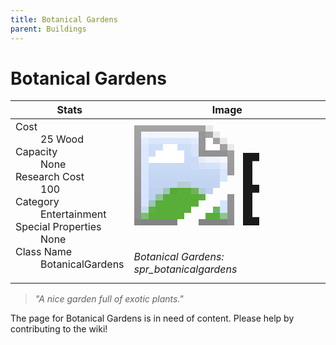 ```yaml
---
title: Botanical Gardens
parent: Buildings
---
```

# Botanical Gardens

[//]: # (Pre-generated content)
<table><thead><tr><th>Stats</th><th>Image</th></tr></thead><tbody><tr><td><dl><dt>Cost</dt><dd>25 Wood</dd><dt>Capacity</dt><dd>None</dd><dt>Research Cost</dt><dd>100</dd><dt>Category</dt><dd>Entertainment</dd><dt>Special Properties</dt><dd>None</dd><dt>Class Name</dt><dd>BotanicalGardens</dd></dl></td><td><style>.building-image {width: 200px;height: 200px;overflow: hidden;position: relative;}.building-image img {image-rendering: pixelated;object-fit: none;transform: scale(10);transform-origin: left top;position: absolute;left: 0;top: 0;}</style><div class="building-image"><img style="object-position: -452px -921px;" src="https://tfe2-wiki.github.io/assets/sprites.png" alt="Botanical Gardens Back"><img style="object-position: -24px -218px;" src="https://tfe2-wiki.github.io/assets/sprites.png" alt="Botanical Gardens"></div><i>Botanical Gardens: spr_botanicalgardens</i></td></tr></tbody></table><blockquote><i>"A nice garden full of exotic plants."</i></blockquote>

The page for Botanical Gardens is in need of content. Please help by contributing to the wiki!
